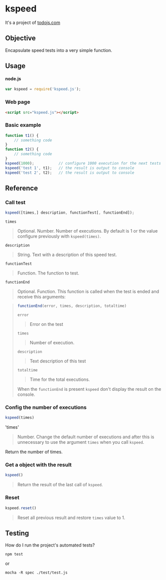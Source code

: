 # kspeed

It's a project of [todojs.com](http://www.todojs.com)

## Objective

Encapsulate speed tests into a very simple function.

## Usage

#### node.js

```js
var kspeed = require('kspeed.js');
```

### Web page

```html
<script src="kspeed.js"></script>
```

### Basic example

```js
function t1() {
	// something code
}
function t2() {
	// something code
}
kspeed(1000);           // configure 1000 execution for the next tests
kspeed('test 1', t1);   // the result is output to console
kspeed('test 2', t2);   // the result is output to console
```


## Reference

### Call test

```js
kspeed([times,] description, functionTest[, functionEnd]);
```

`times`

> Optional. Number. Number of executions. By default is 1 or the value configure previously with `kspeed(times)`.

`description`

> String. Text with a description of this speed test.

`functionTest`

> Function. The function to test.

`functionEnd`

> Optional. Function. This function is called when the test is ended and receive this arguments:

> ```js
> functionEnd(error, times, description, totaltime)
> ```
>
> `error`
> >
> > Error on the test
>
> `times`
>
> > Number of execution.
>
> `description`
>
> > Text description of this test
>
> `totaltime`
>
> > Time for the total executions.
> 
> When the `functionEnd` is present `kspeed` don't display the result on the console.

### Config the number of executions

```js
kspeed(times)
```

'times'

> Number. Change the default number of executions and after this is unnecessary to use the argument `times` when you call `kspeed`.

Return the number of times.

### Get a object with the result

```js
kspeed()
```

> Return the result of the last call of `kspeed`. 

### Reset

```js
kspeed.reset()
```

> Reset all previous result and restore `times` value to 1. 

## Testing

How do I run the project's automated tests?

```
npm test
```

or 

```
mocha -R spec ./test/test.js
```